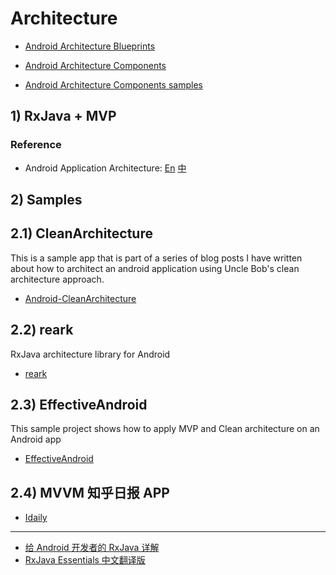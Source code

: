 
# Architecture

* [Android Architecture Blueprints](https://github.com/googlesamples/android-architecture)

* [Android Architecture Components](https://developer.android.com/topic/libraries/architecture/index.html)
* [Android Architecture Components samples](https://github.com/googlesamples/android-architecture-components)

## 1) RxJava + MVP

### Reference

* Android Application Architecture: [En](https://medium.com/ribot-labs/android-application-architecture-8b6e34acda65) [中](http://my.oschina.net/mengshuai/blog/541314)

## 2) Samples

## 2.1) CleanArchitecture

This is a sample app that is part of a series of blog posts I have written about how to architect
an android application using Uncle Bob's clean architecture approach.

* [Android-CleanArchitecture](https://github.com/android10/Android-CleanArchitecture)

## 2.2) reark

RxJava architecture library for Android

* [reark](https://github.com/reark/reark)

## 2.3) EffectiveAndroid

This sample project shows how to apply MVP and Clean architecture on an Android app

* [EffectiveAndroid](https://github.com/rallat/EffectiveAndroid)

## 2.4) MVVM 知乎日报 APP

* [Idaily](https://github.com/liuguangqiang/Idaily)

---

* [给 Android 开发者的 RxJava 详解](http://gank.io/post/560e15be2dca930e00da1083)
* [RxJava Essentials 中文翻译版](http://rxjava.yuxingxin.com/)
